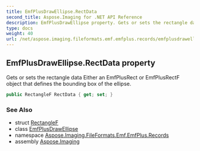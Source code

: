 ```yaml
---
title: EmfPlusDrawEllipse.RectData
second_title: Aspose.Imaging for .NET API Reference
description: EmfPlusDrawEllipse property. Gets or sets the rectangle data Either an EmfPlusRect or EmfPlusRectF object that defines the bounding box of the ellipse
type: docs
weight: 40
url: /net/aspose.imaging.fileformats.emf.emfplus.records/emfplusdrawellipse/rectdata/
---
```

## EmfPlusDrawEllipse.RectData property

Gets or sets the rectangle data Either an EmfPlusRect or EmfPlusRectF object that defines the bounding box of the ellipse.

```csharp
public RectangleF RectData { get; set; }
```

### See Also

* struct [RectangleF](../../../aspose.imaging/rectanglef/)
* class [EmfPlusDrawEllipse](../)
* namespace [Aspose.Imaging.FileFormats.Emf.EmfPlus.Records](../../emfplusdrawellipse/)
* assembly [Aspose.Imaging](../../../)


